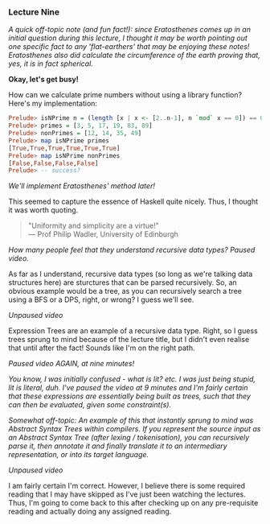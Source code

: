 ### Lecture Nine

*A quick off-topic note (and fun fact!): since Eratosthenes comes up in an initial question during this lecture, I thought it may be worth pointing out one specific fact to any 'flat-earthers' that may be enjoying these notes! Eratosthenes also did calculate the circumference of the earth proving that, yes, it is in fact spherical.*

**Okay, let's get busy!**

How can we calculate prime numbers without using a library function? Here's my implementation:

```haskell
Prelude> isNPrime n = (length [x | x <- [2..n-1], n `mod` x == 0]) == 0
Prelude> primes = [3, 5, 17, 19, 83, 89]
Prelude> nonPrimes = [12, 14, 35, 49]
Prelude> map isNPrime primes
[True,True,True,True,True,True]
Prelude> map isNPrime nonPrimes
[False,False,False,False]
Prelude> -- success?
```

*We'll implement Eratosthenes' method later!*

This seemed to capture the essence of Haskell quite nicely. Thus, I thought it was worth quoting.

> "Uniformity and simplicity are a virtue!" <br />
> — Prof Philip Wadler, University of Edinburgh

*How many people feel that they understand recursive data types? Paused video.*

As far as I understand, recursive data types (so long as we're talking data structures here) are sturctures that can be parsed recursively. So, an obvious example would be a tree, as you can recursively search a tree using a BFS or a DPS, right, or wrong? I guess we'll see.

*Unpaused video*

Expression Trees are an example of a recursive data type. Right, so I guess trees sprung to mind because of the lecture title, but I didn't even realise that until after the fact! Sounds like I'm on the right path.

*Paused video AGAIN, at nine minutes!*

*You know, I was initially confused - what is lit? etc. I was just being stupid, lit is literal, duh. I've paused the video at 9 minutes and I'm fairly certain that these expressions are essentially being built as trees, such that they can then be evaluated, given some constraint(s).*

*Somewhat off-topic: An example of this that instantly sprung to mind was Abstract Syntax Trees within compilers. If you represent the source input as an Abstract Syntax Tree (after lexing / tokenisation), you can recursively parse it, then annotate it and finally translate it to an intermediary representation, or into its target language.*

*Unpaused video*

I am fairly certain I'm correct. However, I believe there is some required reading that I may have skipped as I've just been watching the lectures. Thus, I'm going to come back to this after checking up on any pre-requisite reading and actually doing any assigned reading.